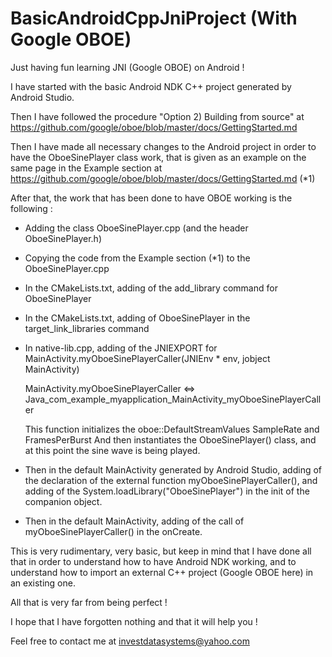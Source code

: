 # BasicAndroidCppJniProject (With Google OBOE)
Just having fun learning JNI (Google OBOE) on Android !

I have started with the basic Android NDK C++ project generated by Android Studio.

Then I have followed the procedure "Option 2) Building from source" at https://github.com/google/oboe/blob/master/docs/GettingStarted.md

Then I have made all necessary changes to the Android project in order to have the OboeSinePlayer class work, that is given as an example on the same page in the Example section at  https://github.com/google/oboe/blob/master/docs/GettingStarted.md (*1)

After that, the work that has been done to have OBOE working is the following :

- Adding the class OboeSinePlayer.cpp (and the header OboeSinePlayer.h)
- Copying the code from the Example section (*1) to the OboeSinePlayer.cpp
- In the CMakeLists.txt, adding of the add_library command for OboeSinePlayer
- In the CMakeLists.txt, adding of OboeSinePlayer in the target_link_libraries command
- In native-lib.cpp, adding of the JNIEXPORT for MainActivity.myOboeSinePlayerCaller(JNIEnv * env, jobject MainActivity)

  MainActivity.myOboeSinePlayerCaller <=> Java_com_example_myapplication_MainActivity_myOboeSinePlayerCaller

  This function initializes the oboe::DefaultStreamValues SampleRate and FramesPerBurst
  And then instantiates the OboeSinePlayer() class, and at this point the sine wave is being played.
  
- Then in the default MainActivity generated by Android Studio, adding of the declaration of the external function myOboeSinePlayerCaller(), and adding of the System.loadLibrary("OboeSinePlayer") in the init of the companion object.

- Then in the default MainActivity, adding of the call of myOboeSinePlayerCaller() in the onCreate.

This is very rudimentary, very basic, but keep in mind that I have done all that in order to understand how to have Android NDK working, and to understand how to import an external C++ project (Google OBOE here) in an existing one.

All that is very far from being perfect !

I hope that I have forgotten nothing and that it will help you !

Feel free to contact me at investdatasystems@yahoo.com
